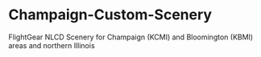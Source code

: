# Champaign-Custom-Scenery
FlightGear NLCD Scenery for Champaign (KCMI) and Bloomington (KBMI) areas and northern Illinois

